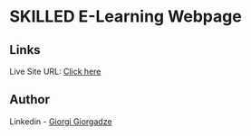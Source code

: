 <h1>SKILLED E-Learning Webpage</h1>

<h2>Links</h2>
<p>Live Site URL: <a href="https://george199626.github.io/SKILLED-E-Learning-Webpage/">Click here</a></p>

<h2>Author</h2>
<p>Linkedin - <a href="https://www.linkedin.com/in/giorgi-giorgadze-b771901a6/">Giorgi Giorgadze</a></p>
